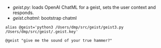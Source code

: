 - _geist.py_: loads OpenAI ChatML for a geist, sets the user context and responds.
- _geist.chatml_: bootstrap chatml

```
alias @geist='python3 /Users/dmp/src/geist/geist3.py /Users/dmp/src/geist/.geist.key'

@geist "give me the sound of your true hammer?"
```
